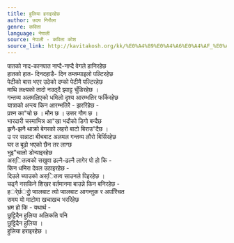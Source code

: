 ```yaml
---
title: हुलिया हराइरहेछ
author: उदय निरौला
genre: कविता
language: नेपाली
source: नेपाली - कविता कोश
source_link: http://kavitakosh.org/kk/%E0%A4%89%E0%A4%A6%E0%A4%AF_%E0%A4%A8%E0%A4%BF%E0%A4%B0%E0%A5%8C%E0%A4%B2%E0%A4%BE
---
```


पातको नाद-कानपात नाप्दै-नाप्दै वेगले हानिरहेछ  
हातको हात- दिनदहाडै- दिन तम्तम्याइलो पल्टिरहेछ  
पेटीको बास भएर उठेको दम्को पेटीमै पल्टिरहेछ  
माथि लक्ष्यको तादो नउठ्दै झ्वाट्ट चुँडिरहेछ ।  
गन्तव्य अलमलिएको धमिलो दृश्य आरम्भतिर फर्किरहेछ  
यात्राको अन्त्य किन आरम्भतिरै - झररिहेछ -  
प्रश्न का"चो छ । मौन छ । उत्तर गौण छ ।  
भारदारी चस्माभित्र आ"खा भदौको डिगो बन्दैछ  
झनै-झनै थाक्रो बेगरको लहरो बाटो बिराउ"दैछ ।  
उ पर सन्नाटा बीचबाट अलमल गन्तव्य लौरो बिर्सिरहेछ  
घर त बूढो भएको छैन तर लाग्छ  
भुइ"चालो डोर्‍याइरहेछ  
अस्ितत्वको सखुवा ढल्नै-ढल्नै लागेर पो हो कि -  
किन धमिरा देवल उठाइरहेछ -  
दिउले च्याउको अस्ितत्व साउनले पिइरहेछ ।  
चढ्नै नसकिने शिखर वर्तमानमा बाउन्ने किन बनिरहेछ -  
हर्ेर्छर्ुुो प्वालबाट त्यो प्वालबाट आगन्तुक र अपरििचत  
समय यो माटोमा खचाखच भररिहेछ  
भ्रम हो कि - यथार्थ -  
छुट्टिदैन हुलिया अलिकति पनि  
छुट्टिदैन हुलिया ।  
हुलिया हराइरहेछ ।
